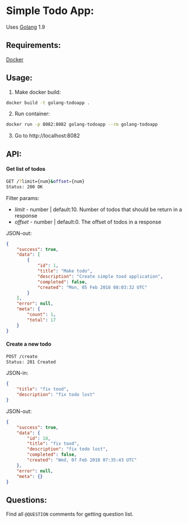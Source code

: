 Simple Todo App:
============

Uses [Golang](https://golang.org/) 1.9

Requirements:
------------

[Docker](https://www.docker.com/)

Usage:
------

1. Make docker build:
```bash
docker build -t golang-todoapp .
```

2. Run container:
```bash
docker run -p 8082:8082 golang-todoapp --rm golang-todoapp
```

3. Go to http://localhost:8082

API:
----

#### Get list of todos

```bash
GET /?limit={num}&offset={num}
Status: 200 OK
```
Filter params:
- *limit*  - number | default:10. Number of todos that should be return in a response
- *offset* - number | default:0. The offset of todos in a response

JSON-out:
```json
{
    "success": true,
    "data": [
        {
            "id": 1,
            "title": "Make todo",
            "description": "Create simple tood application",
            "completed": false,
            "created": "Mon, 05 Feb 2018 08:03:32 UTC"
        }
    ],
    "error": null,
    "meta": {
        "count": 1,
        "total": 17
    }
}
```

#### Create a new todo
```bash
POST /create
Status: 201 Created
```
JSON-in:
```json
{
	"title": "fix tood",
	"description": "fix todo lost"
}
```

JSON-out:
```json
{
    "success": true,
    "data": {
        "id": 18,
        "title": "fix tood",
        "description": "fix todo lost",
        "completed": false,
        "created": "Wed, 07 Feb 2018 07:35:43 UTC"
    },
    "error": null,
    "meta": {}
}
```

Questions:
----------
Find all `@QUESTION` comments for getting question list.
